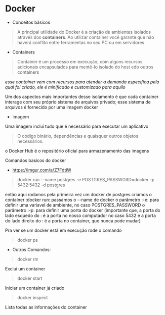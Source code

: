 # Docker

- Conceitos básicos

> A principal utilidade do Docker é a criação de ambientes isolados através dos **containers**. Ao utilizar container você garante que não haverá conflito entre ferramentas no seu PC ou em servidores

- Containers

> Container é um processo em execução, com alguns recursos adicionais encapsulados para mentê-lo isolado do host edo outros containers

_esse container vem com recursos para atender a demanda especifica pela qual foi criado, ele é minificado e customizado para aquilo_

Um dos aspectos mais importantes desse isolamento é que cada container interage com seu próprio sistema de arquivos privado; esse sistema de arquivos é fornecido por uma imagem docker

- Imagem

Uma imagem inclui tudo que é necessário para executar um aplicativo

> O código binário, dependências e quaisquer outros objetos necessários.

o Docker Hub é o repositório oficial para armazenamento das imagens

Comandos basicos do docker

- https://imgur.com/a/Z7FdtiW

> docker run --name postgres -e POSTGRES_PASSWORD=docker -p 5432:5432 -d postgres

então aqui rodamos pela primeira vez um docker de postgres
criamos o container :docker run:
passamos o --name de docker
o parâmetro :-e: para definir uma variavel de ambiente, no caso POSTGRES_PASSWORD
o parâmetro :-p: para definir uma porta do docker (importante que, a porta do lado esquedo do : é a porta no nosso computador no caso 5432 e a porta do lado direito do : é a porta no container, que nunca pode mudar)

Pra ver se um docker está em execução rode o comando

> docker ps

 - Outros Comandos:

> docker rm <container-name>

Exclui um container

> docker start <container-name>

Iniciar um container já criado

> docker inspect

Lista todas as informações do container